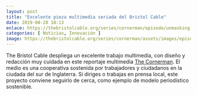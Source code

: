 ```yaml
---
layout: post
title: "Excelente pieza multimedia seriada del Bristol Cable"
date: 2019-08-28 18:13
enlace: https://thebristolcable.org/series/cornerman/episode/unmasking-the-cornerman/
categories: [ Noticias, Innovación ]
image: https://thebristolcable.org/series/cornerman/assets/images/episode/1/title.jpg
---
```

The Bristol Cable despliega un excelente trabajo multimedia, con diseño y redacción muy cuidada en este reportaje multimedia [The Cornerman](https://thebristolcable.org/series/cornerman/episode/unmasking-the-cornerman/). El medio es una cooperativa sostenida por trabajadores y ciudadanos en la ciudada del sur de Inglaterra. Si diriges o trabajas en prensa local, este proyecto conviene seguirlo de cerca, como ejemplo de modelo periodístico sostenible.


